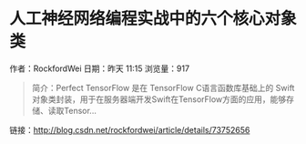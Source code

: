 # 人工神经网络编程实战中的六个核心对象类
作者：RockfordWei
日期：昨天 11:15
浏览量：917
> 简介：Perfect TensorFlow 是在 TensorFlow C语言函数库基础上的 Swift 对象类封装，用于在服务器端开发Swift在TensorFlow方面的应用，能够存储、读取Tensor...

 链接：http://blog.csdn.net/rockfordwei/article/details/73752656
